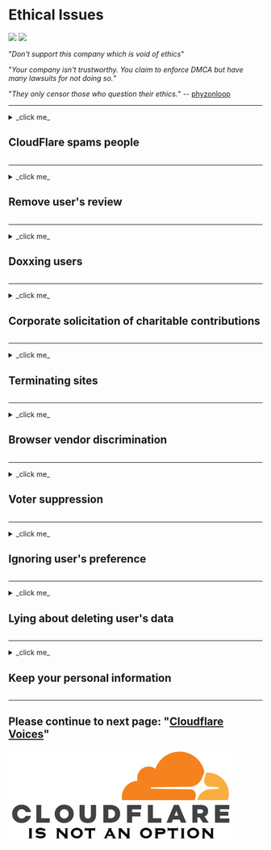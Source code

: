 # Ethical Issues

![](https://codeberg.org/crimeflare/cloudflare-tor/media/branch/master/image/itsreallythatbad.jpg)
![](https://codeberg.org/crimeflare/cloudflare-tor/media/branch/master/image/telegram/c81238387627b4bfd3dcd60f56d41626.jpg)

"_Don't support this company which is void of ethics_"

"_Your company isn't trustworthy. You claim to enforce DMCA but have many lawsuits for not doing so._"

"_They only censor those who question their ethics._"  -- [phyzonloop](https://twitter.com/phyzonloop)


---


<details>
<summary>_click me_

## CloudFlare spams people
</summary>


Cloudflare is sending spam emails to non-Cloudflare users.

- Only send emails to subscribers who’ve opted in
- When the user say "stop", then stop sending email

It's that simple. But Cloudflare doesn't care.
Cloudflare said using their service [can stop all spammers or attackers](https://support.cloudflare.com/hc/en-us/articles/200170066-Will-activating-Cloudflare-stop-all-spammers-or-attackers-).
How can we stop _Cloudflare spammers_ without activating Cloudflare?


![](https://codeberg.org/crimeflare/cloudflare-tor/media/branch/master/image/cfspam01.jpg)
![](https://codeberg.org/crimeflare/cloudflare-tor/media/branch/master/image/cfspam03.jpg)
![](https://codeberg.org/crimeflare/cloudflare-tor/media/branch/master/image/cfspam02.jpg)
![](https://codeberg.org/crimeflare/cloudflare-tor/media/branch/master/image/cfspambrittany.jpg)
![](https://codeberg.org/crimeflare/cloudflare-tor/media/branch/master/image/cfspamtwtr.jpg)

</details>

---

<details>
<summary>_click me_

## Remove user's review
</summary>


Cloudflare censor [negative reviews](https://web.archive.org/web/20191116004046/https://www.trustpilot.com/reviews/5aa6ee0ed5a5700a7c8cf853). If you post _anti-Cloudflare_ text on Twitter, you have a chance to get a [reply](https://twitter.com/CloudflareHelp/status/1126051764917145601) from [Cloudflare employee](cloudflare_inc/cloudflare_members.txt) with "_[No, it's not](PEOPLE.md)_" message. If you post a negative review on any review site, they will try to [censor](https://twitter.com/phyzonloop/status/1178836176985366529) [it](https://twitter.com/dxgl_org/status/1178722159432220672).


![](https://codeberg.org/crimeflare/cloudflare-tor/media/branch/master/image/cfcenrev_01.jpg)
![](https://codeberg.org/crimeflare/cloudflare-tor/media/branch/master/image/cfcenrev_02.jpg)
![](https://codeberg.org/crimeflare/cloudflare-tor/media/branch/master/image/cfcenrev_03.jpg)

</details>

---

<details>
<summary>_click me_

## Doxxing users
</summary>


Cloudflare has a massive [harassment problem](https://web.archive.org/web/20171024040313/http://www.businessinsider.com/cloudflare-ceo-suggests-people-who-report-online-abuse-use-fake-names-2017-5).
Cloudflare [shares personal information](https://archive.ph/ePdvi) of those [who](https://twitter.com/ZJemptv/status/898299709634248704) [complain](https://twitter.com/TinyPirate/status/554718958176067584) [about](https://twitter.com/remembrancermx/status/1010329041235148802) [hosted](https://twitter.com/Bridaguy/status/915003769280172037) [sites](https://twitter.com/HelloAndrew/status/897260208845500416). They sometimes ask you to provide
your true ID. If you don't want to get harassed, [assaulted](https://twitter.com/NiteShade925/status/1158469203420205056), [swatted](https://boingboing.net/2015/01/19/invasion-boards-set-out-to-rui.html) or [killed](https://twitter.com/RusEmbUSA/status/1187363092793040901), you better stay away from Cloudflared websites.


![](https://codeberg.org/crimeflare/cloudflare-tor/media/branch/master/image/cfdox_what.jpg)
![](https://codeberg.org/crimeflare/cloudflare-tor/media/branch/master/image/cfdox_swat.jpg)
![](https://codeberg.org/crimeflare/cloudflare-tor/media/branch/master/image/cfdox_kill.jpg)
![](https://codeberg.org/crimeflare/cloudflare-tor/media/branch/master/image/cfdox_threat.jpg)
![](https://codeberg.org/crimeflare/cloudflare-tor/media/branch/master/image/cfdox_dox.jpg)
![](https://codeberg.org/crimeflare/cloudflare-tor/media/branch/master/image/cfdox_ex1.jpg)
![](https://codeberg.org/crimeflare/cloudflare-tor/media/branch/master/image/cfdox_ex2.jpg)

</details>

---

<details>
<summary>_click me_

## Corporate solicitation of charitable contributions
</summary>


CloudFlare is [asking](https://web.archive.org/web/20191112033605/https://opencollective.com/cloudflarecollective#section-about) for charitable contributions. It’s quite appalling that an American corporation would ask for charity alongside non-profit organizations that have good causes. If you like [blocking people or wasting other people's time](PEOPLE.md), you might want to order some pizzas🍕 for Cloudflare employees.


![](https://codeberg.org/crimeflare/cloudflare-tor/media/branch/master/image/cfdonate.jpg)

</details>

---

<details>
<summary>_click me_

## Terminating sites
</summary>


What will you do if your site goes down _suddenly_? There are reports that Cloudflare is [deleting](https://twitter.com/stefan_eady/status/1126033791267426304) [user's](https://twitter.com/derivativeburke/status/903755267053117440) [configuration](https://twitter.com/lordscarlet/status/1046785164792205314) or [stopping service without any warning](https://twitter.com/svolentin/status/1227324408475344896), [silently](https://twitter.com/BlnaryMlke/status/1194339461984854018). We suggest you find [better provider](what-to-do.md).

![](https://codeberg.org/crimeflare/cloudflare-tor/media/branch/master/image/cftmnt.jpg)

</details>

---

<details>
<summary>_click me_

## Browser vendor discrimination
</summary>


CloudFlare gives preferential treatment to those using Firefox while giving hostile treatment to users of non-Tor-Browser over Tor.
Tor users of who rightfully refuse to execute non-free javascript also receive hostile treatment.
This access inequality is a network neutrality abuse and an abuse of power.

![](https://codeberg.org/crimeflare/cloudflare-tor/media/branch/master/image/browdifftbcx.gif)

- Left: `Tor Browser` , Right: `Chrome`. Same IP address.

![](https://codeberg.org/crimeflare/cloudflare-tor/media/branch/master/image/browserdiff.jpg)

- Left: `[Tor Browser] Javascript Disabled, Cookie Enabled`
- Right: `[Chrome] Javascript Enabled, Cookie Disabled`

![](https://codeberg.org/crimeflare/cloudflare-tor/media/branch/master/image/cfsiryoublocked.jpg)

- QuteBrowser(minor browser) without Tor (Clearnet IP)

| ***Browser*** | ***Access treatment*** |
| --- | --- |
| Tor Browser (Javascript enabled) | access permitted |
| Firefox (Javascript enabled) | access degraded |
| Chromium (Javascript enabled) | access degraded (pushes Google reCAPTCHA) |
| Chromium or Firefox (Javascript disabled) | access denied (pushes *broken* Google reCAPTCHA) |
| Chromium or Firefox (Cookie disabled) | access denied |
| QuteBrowser | access denied |
| lynx | access denied |
| w3m | access denied |
| wget | access denied |


"_Why not use Audio button to solve easy challenge?_"

Yes, there is an audio button, but it _always_ [doesn't work over Tor](https://trac.torproject.org/projects/tor/ticket/23840). You will get this message when you click it:

```
Try again later
Your computer or network may be sending automated queries.
To protect our users, we can't process your request right now.
For more details visit our help page
```

</details>

---

<details>
<summary>_click me_

## Voter suppression
</summary>


Voters in US states register to vote ultimately through the state secretary's website in the state of their residence.
Republican-controlled state secretary offices engage in voter suppression by proxying the state secretary's website through Cloudflare.
Cloudflare's hostile treatment of Tor users, its MITM position as a centralized global point of surveillance, and its detrimental role overall 
makes prospective voters reluctant to register.  Liberals in particular tend to embrace privacy.  Voter registration forms collect sensitive information about a voter's political leaning, personal physical address, social security number, and date of birth.
Most states only make a subset of that information publicly available, but Cloudflare sees ***all*** that information when someone registers to vote.

Note that paper registration does not circumvent Cloudflare because the secretary of state data entry staff workers will likely use the
Cloudflare website to enter the data.

![](https://codeberg.org/crimeflare/cloudflare-tor/media/branch/master/image/cfvotm_01.jpg)
![](https://codeberg.org/crimeflare/cloudflare-tor/media/branch/master/image/cfvotm_02.jpg)

- Change.org is a famous website for gathering votes and take action. "[people everywhere are starting campaigns, mobilizing supporters, and working with decision makers to drive solutions.](https://web.archive.org/web/20200206120027/https://www.change.org/about)"
Unfortunately, many people cannot view change.org at all due to Cloudflare's aggressive filter. They are being blocked from signing the petition, thus excluding them from a democratic process. Using other non-cloudflared platform such as [OpenPetition](https://www.openpetition.eu/content/about_us) helps remedy the problem.

![](https://codeberg.org/crimeflare/cloudflare-tor/media/branch/master/image/changeorgasn.jpg)
![](https://codeberg.org/crimeflare/cloudflare-tor/media/branch/master/image/changeorgtor.jpg)

- Cloudflare's "[Athenian Project](https://www.cloudflare.com/athenian/)" offers free enterprise-level protection to state and local election websites. They said "_their constituents can access election information and voter registration_" but this is a lie because many people just can't browse the site at all.

</details>

---

<details>
<summary>_click me_

## Ignoring user's preference
</summary>


If you opt-out something, you expect that you receive no email about it. Cloudflare ignore user's preference and share data with third-party corporations [without customer's consent](https://twitter.com/thexpaw/status/1108424723233419264). If you're using their free plan, they sometimes send email to you asking to buy monthly subscription.

![](https://codeberg.org/crimeflare/cloudflare-tor/media/branch/master/image/cfviopl_tp.jpg)

</details>

---

<details>
<summary>_click me_

## Lying about deleting user's data
</summary>


According to this [ex-cloudflare customer's blog](https://shkspr.mobi/blog/2019/11/can-you-trust-cloudflare-with-your-personal-data/), Cloudflare is lying about deleting accounts. Nowadays, many [companies keep your data](https://justdeleteme.xyz/) after you've closed or removed your account. Most of good companies do mention about it in their privacy policy. Cloudflare? No.

```
2019-08-05 CloudFlare sent me confirmation that they'd removed my account.
2019-10-02 I received an email from CloudFlare "because I am a customer"
```

Cloudflare didn't know about the word "remove". If it is really _removed_, why this ex-customer got an email? He also mentioned that Cloudflare's privacy policy doesn't mention about it.

```
Their new privacy policy doesn't make any mention of retaining data for a year.
```

![](https://codeberg.org/crimeflare/cloudflare-tor/media/branch/master/image/cfviopl_notdel.jpg)

How can you trust Cloudflare if [their privacy policy is a LIE](https://twitter.com/daviddlow/status/1197787135526555648)?

</details>

---

<details>
<summary>_click me_

## Keep your personal information
</summary>


Deleting Cloudflare account is [hard level](https://justdeleteme.xyz/).

```
Submit a support ticket using the "Account" category,
and request account deletion in the message body.
You must have no domains or credit cards attached to your account prior to requesting deletion.
```

You will [receive this confirmation email](https://twitter.com/originalesushi/status/1199041528414527495).

![](https://codeberg.org/crimeflare/cloudflare-tor/media/branch/master/image/cf_deleteandkeep.jpg)

"We have begun to process your deletion request" but "We will continue to store your personal information".

Can you "trust" this?

</details>

---

## Please continue to next page:   "[Cloudflare Voices](PEOPLE.md)"

!["Cloudflare is not an option."](image/cfisnotanoption.jpg)
